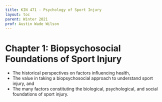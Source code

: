 ```yaml
---
title: KIN 471 - Psychology of Sport Injury
layout: toc
parent: Winter 2021
prof: Austin Wade Wilson
---
```


# Chapter 1: Biopsychosocial Foundations of Sport Injury

- The historical perspectives on factors influencing health, 
- The value in taking a biopsychosocial approach to understand sport injury, and 
- The many factors constituting the biological, psychological, and social foundations of sport injury.